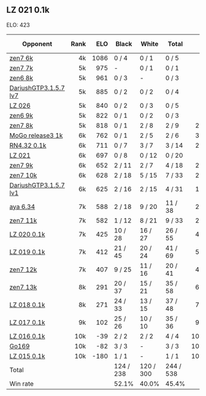 ## LZ 021 0.1k ##

ELO: 423

Opponent | Rank | ELO | Black | White | Total | Win rate
---------|-----:|----:|-------|-------|-------|-------:
[zen7 6k](zen7%206k.md) | 4k | 1086 | 0 / 4 | 0 / 1 | 0 / 5 | 0.0%
[zen7 7k](zen7%207k.md) | 5k | 975 | - | 0 / 1 | 0 / 1 | 0.0%
[zen6 8k](zen6%208k.md) | 5k | 961 | 0 / 3 | - | 0 / 3 | 0.0%
[DariushGTP3.1.5.7 lv7](DariushGTP3.1.5.7%20lv7.md) | 5k | 885 | 0 / 2 | 0 / 2 | 0 / 4 | 0.0%
[LZ 026](LZ%20026.md) | 5k | 840 | 0 / 2 | 0 / 3 | 0 / 5 | 0.0%
[zen6 9k](zen6%209k.md) | 5k | 822 | 0 / 1 | 0 / 2 | 0 / 3 | 0.0%
[zen7 8k](zen7%208k.md) | 5k | 818 | 0 / 1 | 2 / 8 | 2 / 9 | 22.2%
[MoGo release3 1k](MoGo%20release3%201k.md) | 6k | 762 | 0 / 1 | 2 / 5 | 2 / 6 | 33.3%
[RN4.32 0.1k](RN4.32%200.1k.md) | 6k | 711 | 0 / 7 | 3 / 7 | 3 / 14 | 21.4%
[LZ 021](LZ%20021.md) | 6k | 697 | 0 / 8 | 0 / 12 | 0 / 20 | 0.0%
[zen7 9k](zen7%209k.md) | 6k | 652 | 2 / 11 | 2 / 7 | 4 / 18 | 22.2%
[zen7 10k](zen7%2010k.md) | 6k | 628 | 2 / 18 | 5 / 15 | 7 / 33 | 21.2%
[DariushGTP3.1.5.7 lv1](DariushGTP3.1.5.7%20lv1.md) | 6k | 625 | 2 / 16 | 2 / 15 | 4 / 31 | 12.9%
[aya 6.34](aya%206.34.md) | 7k | 588 | 2 / 18 | 9 / 20 | 11 / 38 | 28.9%
[zen7 11k](zen7%2011k.md) | 7k | 582 | 1 / 12 | 8 / 21 | 9 / 33 | 27.3%
[LZ 020 0.1k](LZ%20020%200.1k.md) | 7k | 425 | 10 / 28 | 16 / 27 | 26 / 55 | 47.3%
[LZ 019 0.1k](LZ%20019%200.1k.md) | 7k | 412 | 21 / 45 | 20 / 24 | 41 / 69 | 59.4%
[zen7 12k](zen7%2012k.md) | 7k | 407 | 9 / 25 | 11 / 16 | 20 / 41 | 48.8%
[zen7 13k](zen7%2013k.md) | 8k | 291 | 20 / 37 | 15 / 21 | 35 / 58 | 60.3%
[LZ 018 0.1k](LZ%20018%200.1k.md) | 8k | 271 | 24 / 33 | 13 / 15 | 37 / 48 | 77.1%
[LZ 017 0.1k](LZ%20017%200.1k.md) | 9k | 102 | 25 / 26 | 10 / 10 | 35 / 36 | 97.2%
[LZ 016 0.1k](LZ%20016%200.1k.md) | 10k | -39 | 2 / 2 | 2 / 2 | 4 / 4 | 100.0%
[Go169](Go169.md) | 10k | -82 | 3 / 3 | - | 3 / 3 | 100.0%
[LZ 015 0.1k](LZ%20015%200.1k.md) | 10k | -180 | 1 / 1 | - | 1 / 1 | 100.0%
Total | | | 124 / 238 | 120 / 300 | 244 / 538 | 
Win rate| | | 52.1% | 40.0% | 45.4% | 
